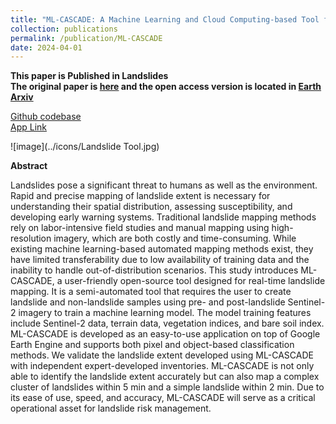 ```yaml
---
title: "ML-CASCADE: A Machine Learning and Cloud Computing-based Tool for Rapid and Automated Mapping of Landslides using Earth Observation Data"
collection: publications
permalink: /publication/ML-CASCADE
date: 2024-04-01
---
```


<b>This paper is Published in Landslides  
The original paper is [here](https://link.springer.com/article/10.1007/s10346-024-02360-3) and the open access version is located in [Earth Arxiv](https://eartharxiv.org/repository/view/7683/)  </b>  



[Github codebase](https://github.com/hydrosenselab/ML-CASCADE)  
[App Link](https://hydrosense.users.earthengine.app/view/ml-cascade)    


![image](../icons/Landslide Tool.jpg)

<b>Abstract</b>    


Landslides pose a significant threat to humans as well as the environment. Rapid and precise mapping of landslide extent is necessary for understanding their spatial distribution, assessing susceptibility, and developing early warning systems. Traditional landslide mapping methods rely on labor-intensive field studies and manual mapping using high-resolution imagery, which are both costly and time-consuming. While existing machine learning-based automated mapping methods exist, they have limited transferability due to low availability of training data and the inability to handle out-of-distribution scenarios. This study introduces ML-CASCADE, a user-friendly open-source tool designed for real-time landslide mapping. It is a semi-automated tool that requires the user to create landslide and non-landslide samples using pre- and post-landslide Sentinel-2 imagery to train a machine learning model. The model training features include Sentinel-2 data, terrain data, vegetation indices, and bare soil index. ML-CASCADE is developed as an easy-to-use application on top of Google Earth Engine and supports both pixel and object-based classification methods. We validate the landslide extent developed using ML-CASCADE with independent expert-developed inventories. ML-CASCADE is not only able to identify the landslide extent accurately but can also map a complex cluster of landslides within 5 min and a simple landslide within 2 min. Due to its ease of use, speed, and accuracy, ML-CASCADE will serve as a critical operational asset for landslide risk management.